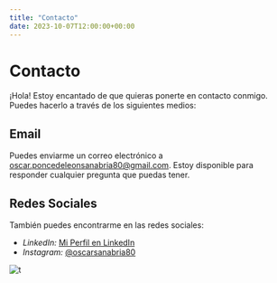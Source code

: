 ```yaml
---
title: "Contacto"
date: 2023-10-07T12:00:00+00:00
---
```


# Contacto

¡Hola! Estoy encantado de que quieras ponerte en contacto conmigo. Puedes hacerlo a través de los siguientes medios:

## Email

Puedes enviarme un correo electrónico a [oscar.poncedeleonsanabria80@gmail.com](oscar.poncedeleonsanabria80@gmail.com). Estoy disponible para responder cualquier pregunta que puedas tener.

## Redes Sociales

También puedes encontrarme en las redes sociales:

- *LinkedIn:* [Mi Perfil en LinkedIn](https://www.linkedin.com/in/oscar-sanabria-92448b27a/)
- *Instagram:* [@oscarsanabria80](https://www.instagram.com/oscarsanabria80/)

![t](/imagen/con.jpeg)

